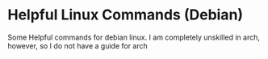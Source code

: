 # Helpful Linux Commands (Debian)
Some Helpful commands for debian linux. I am completely unskilled in arch, however, so I do not have a guide for arch
